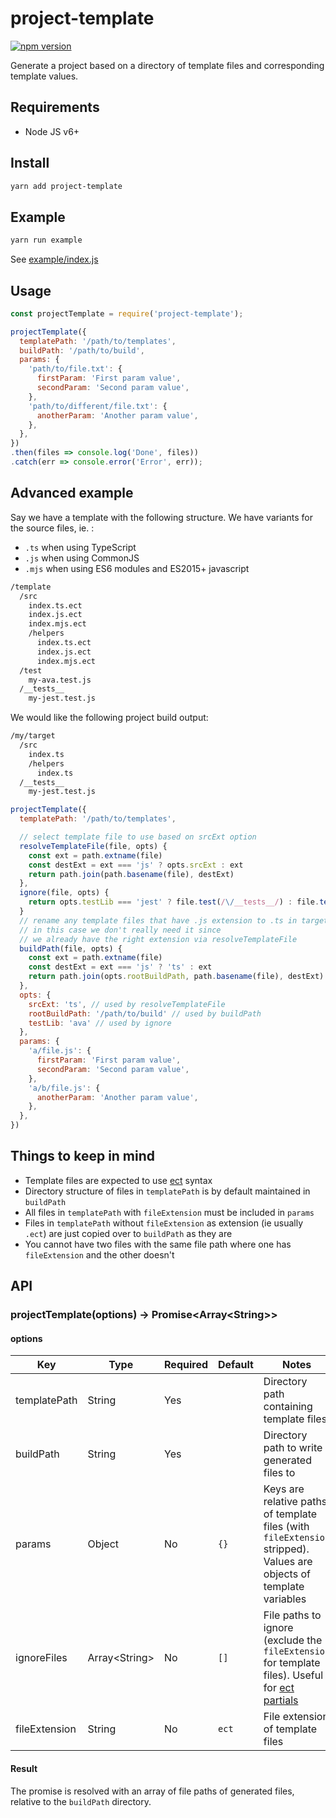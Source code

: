# project-template

[![npm version](https://badge.fury.io/js/project-template.svg)](https://badge.fury.io/js/project-template)

Generate a project based on a directory of template files and corresponding template values.

## Requirements

- Node JS v6+

## Install

```sh
yarn add project-template
```

## Example

```sh
yarn run example
```

See [example/index.js](example/index.js)

## Usage

```js
const projectTemplate = require('project-template');

projectTemplate({
  templatePath: '/path/to/templates',
  buildPath: '/path/to/build',
  params: {
    'path/to/file.txt': {
      firstParam: 'First param value',
      secondParam: 'Second param value',
    },
    'path/to/different/file.txt': {
      anotherParam: 'Another param value',
    },
  },
})
.then(files => console.log('Done', files))
.catch(err => console.error('Error', err));
```

## Advanced example

Say we have a template with the following structure.
We have variants for the source files, ie. :

- `.ts` when using TypeScript
- `.js` when using CommonJS
- `.mjs` when using ES6 modules and ES2015+ javascript

```bash
/template
  /src
    index.ts.ect
    index.js.ect
    index.mjs.ect
    /helpers
      index.ts.ect
      index.js.ect
      index.mjs.ect
  /test
    my-ava.test.js
  /__tests__
    my-jest.test.js
```

We would like the following project build output:

```bash
/my/target
  /src
    index.ts
    /helpers
      index.ts
  /__tests__
    my-jest.test.js
```

```js
projectTemplate({
  templatePath: '/path/to/templates',

  // select template file to use based on srcExt option
  resolveTemplateFile(file, opts) {
    const ext = path.extname(file)
    const destExt = ext === 'js' ? opts.srcExt : ext
    return path.join(path.basename(file), destExt)
  },
  ignore(file, opts) {
    return opts.testLib === 'jest' ? file.test(/\/__tests__/) : file.test(/\/test\//)
  }
  // rename any template files that have .js extension to .ts in target dest
  // in this case we don't really need it since
  // we already have the right extension via resolveTemplateFile
  buildPath(file, opts) {
    const ext = path.extname(file)
    const destExt = ext === 'js' ? 'ts' : ext
    return path.join(opts.rootBuildPath, path.basename(file), destExt)
  },
  opts: {
    srcExt: 'ts', // used by resolveTemplateFile
    rootBuildPath: '/path/to/build' // used by buildPath
    testLib: 'ava' // used by ignore
  },
  params: {
    'a/file.js': {
      firstParam: 'First param value',
      secondParam: 'Second param value',
    },
    'a/b/file.js': {
      anotherParam: 'Another param value',
    },
  },
})
```

## Things to keep in mind

- Template files are expected to use [ect](https://github.com/baryshev/ect) syntax
- Directory structure of files in `templatePath` is by default maintained in `buildPath`
- All files in `templatePath` with `fileExtension` must be included in `params`
- Files in `templatePath` without `fileExtension` as extension (ie usually `.ect`) are just copied over to `buildPath` as they are
- You cannot have two files with the same file path where one has `fileExtension` and the other doesn't

## API

### projectTemplate(options) -&gt; Promise&lt;Array&lt;String&gt;&gt;

#### options

| Key | Type | Required | Default | Notes |
| --- | --- | --- | --- | --- |
| templatePath | String | Yes | | Directory path containing template files |
| buildPath | String | Yes | | Directory path to write generated files to |
| params | Object | No | `{}` | Keys are relative paths of template files (with `fileExtension` stripped). Values are objects of template variables |
| ignoreFiles | Array&lt;String&gt; | No | `[]` | File paths to ignore (exclude the `fileExtension` for template files). Useful for [ect partials](https://github.com/baryshev/ect#partials) |
| fileExtension | String | No | `ect` | File extension of template files |

#### Result

The promise is resolved with an array of file paths of generated files, relative to the `buildPath` directory.
